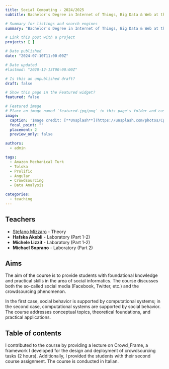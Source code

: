 ```yaml
---
title: Social Computing - 2024/2025
subtitle: Bachelor's Degree in Internet of Things, Big Data & Web at the University of Udine, Academic Year 2024/2025

# Summary for listings and search engines
summary: "Bachelor's Degree in Internet of Things, Big Data & Web at the University of Udine. Academic Year 2022/2024. Lectures: 1. Hours: 2"

# Link this post with a project
projects: [ ]

# Date published
date: "2024-07-10T11:00:00Z"

# Date updated
#lastmod: "2020-12-13T00:00:00Z"

# Is this an unpublished draft?
draft: false

# Show this page in the Featured widget?
featured: false

# Featured image
# Place an image named `featured.jpg/png` in this page's folder and customize its options here.
image:
  caption: 'Image credit: [**Unsplash**](https://unsplash.com/photos/CpkOjOcXdUY)'
  focal_point: ""
  placement: 2
  preview_only: false

authors:
  - admin

tags:
  - Amazon Mechanical Turk
  - Toloka
  - Prolific
  - Angular
  - Crowdsourcing
  - Data Analysis

categories:
  - teaching
---
```


## Teachers

- [Stefano Mizzaro](https://users.dimi.uniud.it/~stefano.mizzaro/ "Stefano Mizzaro") - Theory
- **Hafska Akebli** - Laboratory (Part 1-2)
- **Michele Lizzit** - Laboratory (Part 1-2)
- **Michael Soprano** - Laboratory (Part 2)

## Aims

The aim of the course is to provide students with foundational knowledge and practical skills in the area of social informatics. The course discusses both the so-called social media (Facebook,
Twitter, etc.) and the crowdsourcing phenomenon.

In the first case, social behavior is supported by computational systems; in the second case, computational systems are supported by social behavior. The course addresses conceptual topics,
theoretical foundations, and practical applications.

## Table of contents

I contributed to the course by providing a lecture on Crowd_Frame, a framework I developed for the design and deployment of crowdsourcing tasks (2 hours). Additionally, I provided the students with
their second course assignment. The course is conducted in Italian.
